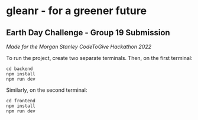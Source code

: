 # gleanr - for a greener future
## Earth Day Challenge - Group 19 Submission
*Made for the Morgan Stanley CodeToGive Hackathon 2022*

To run the project, create two separate terminals. Then, on the first terminal:
```
cd backend
npm install
npm run dev
```
Similarly, on the second terminal:
```
cd frontend
npm install
npm run dev
```
